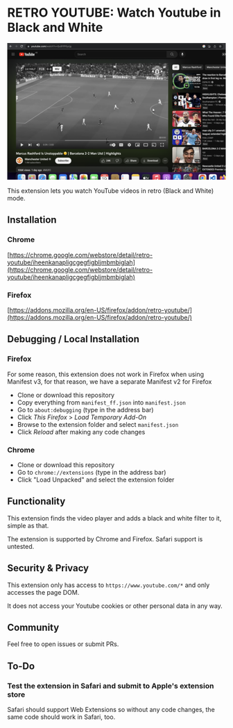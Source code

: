 # RETRO YOUTUBE: Watch Youtube in Black and White

![](screenshot.png)

This extension lets you watch YouTube videos in retro (Black and White) mode.

## Installation

### Chrome
[https://chrome.google.com/webstore/detail/retro-youtube/iheenkanapligcgegfigbljmbmbiglah](https://chrome.google.com/webstore/detail/retro-youtube/iheenkanapligcgegfigbljmbmbiglah)

### Firefox
[https://addons.mozilla.org/en-US/firefox/addon/retro-youtube/](https://addons.mozilla.org/en-US/firefox/addon/retro-youtube/)

## Debugging / Local Installation

### Firefox

For some reason, this extension does not work in Firefox when using Manifest v3, for that reason, we have a separate Manifest v2 for Firefox

- Clone or download this repository
- Copy everything from `manifest_ff.json` into `manifest.json`
- Go to `about:debugging` (type in the address bar)
- Click *This Firefox* > *Load Temporary Add-On*
- Browse to the extension folder and select `manifest.json`
- Click *Reload* after making any code changes

### Chrome

- Clone or download this repository
- Go to `chrome://extensions` (type in the address bar)
- Click "Load Unpacked" and select the extension folder

## Functionality

This extension finds the video player and adds a black and white filter to it, simple as that.

The extension is supported by Chrome and Firefox.
Safari support is untested.

## Security & Privacy

This extension only has access to `https://www.youtube.com/*` and only accesses the page DOM.

It does not access your Youtube cookies or other personal data in any way.

## Community

Feel free to open issues or submit PRs.

## To-Do

### Test the extension in Safari and submit to Apple's extension store

Safari should support Web Extensions so without any code changes, the same code
should work in Safari, too.
